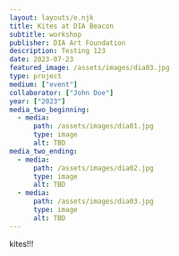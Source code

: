 ```yaml
---
layout: layouts/e.njk
title: Kites at DIA Beacon
subtitle: workshop
publisher: DIA Art Foundation
description: Testing 123
date: 2023-07-23
featured_image: /assets/images/dia03.jpg
type: project
medium: ["event"]
collaborator: ["John Doe"]
year: ["2023"]
media_two_beginning:
  - media:
      path: /assets/images/dia01.jpg
      type: image
      alt: TBD
media_two_ending:
  - media:
      path: /assets/images/dia02.jpg
      type: image
      alt: TBD
  - media:
      path: /assets/images/dia03.jpg
      type: image
      alt: TBD
---
```


kites!!!